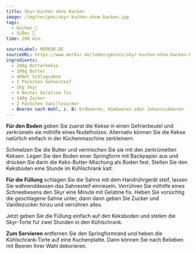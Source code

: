 ```yaml
---
title: Skyr-Kuchen ohne Backen
image: /img/recipes/skyr-kuchen-ohne-backen.jpg
tags:
  - Kuchen 🍰
  - Süßes 🍬
time: 200 min.

sourceLabel: MERKUR.DE
sourceURL: https://www.merkur.de/leben/genuss/skyr-kuchen-ohne-backen-kuehlschrank-rezept-sommer-kaesekuchen-90808175.html
ingredients:
  - 200g Butterkekse
  - 100g Butter
  - 400ml Schlagsahne
  - 2 Päckchen Sahnesteif
  - 1kg Skyr
  - 4 Beutel Gelatine fix
  - 140g Zucker
  - 2 Päckchen Vanillezucker
  - Beeren nach Wahl, z. B: Erdbeeren, Himbeeren oder Johannisbeeren 
---
```


**Für den Boden** geben Sie zuerst die Kekse in einen Gefrierbeutel und 
zerkrümeln sie mithilfe eines Nudelholzes. Alternativ können Sie die Kekse 
natürlich einfach in der Küchenmaschine zerkleinern. 

Schmelzen Sie die Butter und vermischen Sie sie mit den zerkrümelten Keksen. 
Legen Sie den Boden einer Springform mit Backpapier aus und drücken Sie darin 
die Keks-Butter-Mischung als Boden fest. Stellen Sie den Keksboden eine 
Stunde im Kühlschrank kalt.

**Für die Füllung** schlagen Sie die Sahne mit dem Handrührgerät steif, 
lassen Sie währenddessen das Sahnesteif einrieseln. Verrühren Sie mithilfe 
eines Schneebesens den Skyr eine Minute mit Gelatine fix. 
Heben Sie vorsichtig die geschlagene Sahne unter, dann dann geben Sie 
Zucker und Vanillezucker hinzu und verrühren alles.

Jetzt geben Sie die Füllung einfach auf den Keksboden und stellen die 
Skyr-Torte für zwei Stunden in den Kühlschrank.

**Zum Servieren** entfernen Sie den Springformrand und heben die Kühlschrank-Torte 
auf eine Kuchenplatte. Dann können Sie nach Belieben mit Beeren Ihrer Wahl dekorieren. 
